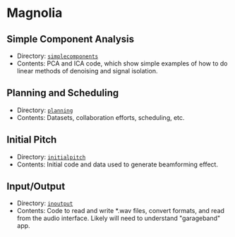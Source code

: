 # Magnolia

## Simple Component Analysis

- Directory: [`simplecomponents`](https://github.com/Lab41/Magnolia/tree/master/simplecomponents)
- Contents: PCA and ICA code, which show simple examples of how to do linear methods of denoising and signal isolation. 

## Planning and Scheduling

- Directory: [`planning`](https://github.com/Lab41/Magnolia/tree/master/planning)
- Contents: Datasets, collaboration efforts, scheduling, etc.

## Initial Pitch

- Directory: [`initialpitch`](https://github.com/Lab41/Magnolia/tree/master/initialpitch)
- Contents: Initial code and data used to generate beamforming effect.

## Input/Output

- Directory: [`inoutput`](https://github.com/Lab41/Magnolia/tree/master/inoutput)
- Contents: Code to read and write *.wav files, convert formats, and read from the audio interface. Likely will need to understand "garageband" app.

